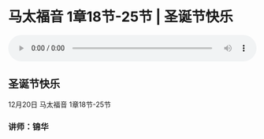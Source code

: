# 马太福音 1章18节-25节 | 圣诞节快乐

<audio style="width: 100%;" preload="false" controls controlslist="nodownload"><source src="https://cdn.simai.ml/audio/mp3/2020/tai_1_18-25-201220.mp3" type="audio/mpeg">Your browser does not support the audio element.</audio>

## 圣诞节快乐
12月20日 
马太福音 1章18节-25节
### 讲师：锦华

